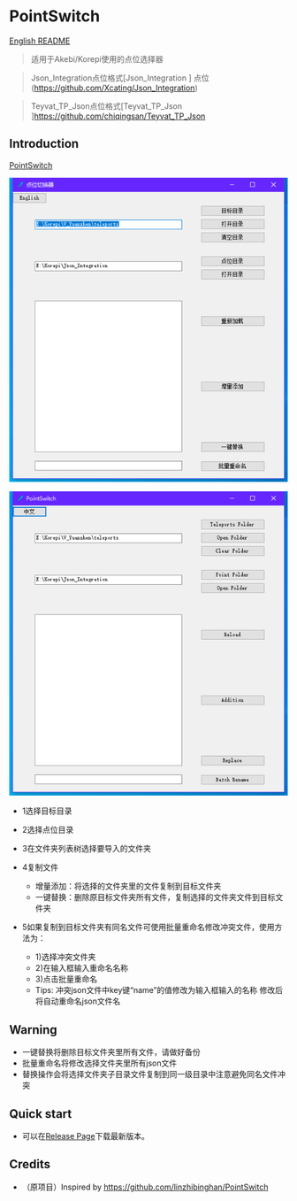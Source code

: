 # PointSwitch

[English README](README_en.md)

> 适用于Akebi/Korepi使用的点位选择器 

> Json_Integration点位格式[Json_Integration ] 点位(https://github.com/Xcating/Json_Integration) 

> Teyvat_TP_Json点位格式[Teyvat_TP_Json ]https://github.com/chiqingsan/Teyvat_TP_Json

## Introduction

[PointSwitch](https://github.com/zfonlyone/PointSwitch)



![image](https://github.com/zfonlyone/PointSwitch/blob/main/IMG/1.png)

![image](https://github.com/zfonlyone/PointSwitch/blob/main/IMG/2.png)





- 1选择目标目录

- 2选择点位目录

- 3在文件夹列表树选择要导入的文件夹

- 4复制文件
  - 增量添加：将选择的文件夹里的文件复制到目标文件夹
  - 一键替换：删除原目标文件夹所有文件，复制选择的文件夹文件到目标文件夹
	
- 5如果复制到目标文件夹有同名文件可使用批量重命名修改冲突文件，使用方法为：
  - 1)选择冲突文件夹
  - 2)在输入框输入重命名名称
  - 3)点击批量重命名
  - Tips:
		冲突json文件中key键“name”的值修改为输入框输入的名称
		修改后将自动重命名json文件名



## Warning
- 一键替换将删除目标文件夹里所有文件，请做好备份
- 批量重命名将修改选择文件夹里所有json文件
- 替换操作会将选择文件夹子目录文件复制到同一级目录中注意避免同名文件冲突


## Quick start
- 可以在[Release Page](https://github.com/zfonlyone/PointSwitch/releases)下载最新版本。





## Credits

- （原项目）Inspired by https://github.com/linzhibinghan/PointSwitch

